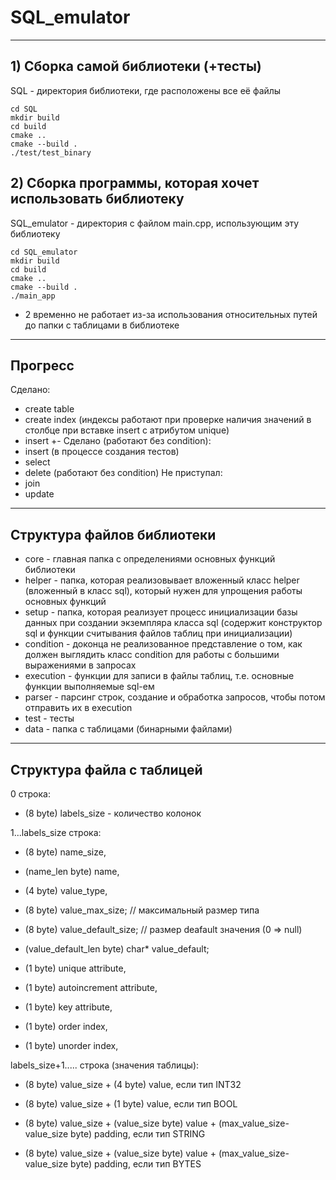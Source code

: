 # SQL_emulator #
---------------------------
## 1) Сборка самой библиотеки (+тесты) ##
SQL - директория библиотеки, где расположены все её файлы
```
cd SQL
mkdir build
cd build
cmake ..
cmake --build .
./test/test_binary
```
## 2) Сборка программы, которая хочет использовать библиотеку ##
SQL_emulator - директория с файлом main.cpp, использующим эту библиотеку
```
cd SQL_emulator
mkdir build
cd build
cmake ..
cmake --build .
./main_app
```
* 2 временно не работает из-за использования относительных путей до папки с таблицами в библиотеке

------------------------------------------
## Прогресс ##

Сделано:
- create table
- create index (индексы работают при проверке наличия значений в столбце при вставке insert с атрибутом unique)
- insert
+- Сделано (работают без condition):
- insert (в процессе создания тестов)
- select
- delete (работают без condition)
Не приступал:
- join
- update

---------------------
## Структура файлов библиотеки ##
- core - главная папка с определениями основных функций библиотеки
- helper - папка, которая реализовывает вложенный класс helper (вложенный в класс sql), который нужен для упрощения работы основных функций
- setup - папка, которая реализует процесс инициализации базы данных при создании экземпляра класса sql (содержит конструктор sql и функции считывания файлов таблиц при инициализации)
- condition - доконца не реализованное представление о том, как должен выглядить класс condition для работы с большими выражениями в запросах
- execution - функции для записи в файлы таблиц, т.е. основные функции выполняемые sql-ем
- parser - парсинг строк, создание и обработка запросов, чтобы потом отправить их в execution
- test - тесты
- data - папка с таблицами (бинарными файлами)


-----------------------------
## Структура файла с таблицей ##

0 строка:

- (8 byte) labels_size - количество колонок

1...labels_size строка:

- (8 byte) name_size, 

- (name_len byte) name,

- (4 byte) value_type, 

- (8 byte) value_max_size; // максимальный размер типа

- (8 byte) value_default_size; // размер deafault значения (0 => null)

- (value_default_len byte) char* value_default;

- (1 byte) unique attribute,

- (1 byte) autoincrement attribute,

- (1 byte) key attribute,

- (1 byte) order index,

- (1 byte) unorder index,


labels_size+1..... строка (значения таблицы):

- (8 byte) value_size + (4 byte) value, если тип INT32

- (8 byte) value_size + (1 byte) value, если тип BOOL

- (8 byte) value_size + (value_size byte) value + (max_value_size-value_size byte) padding, если тип STRING

- (8 byte) value_size + (value_size byte) value + (max_value_size-value_size byte) padding, если тип BYTES



